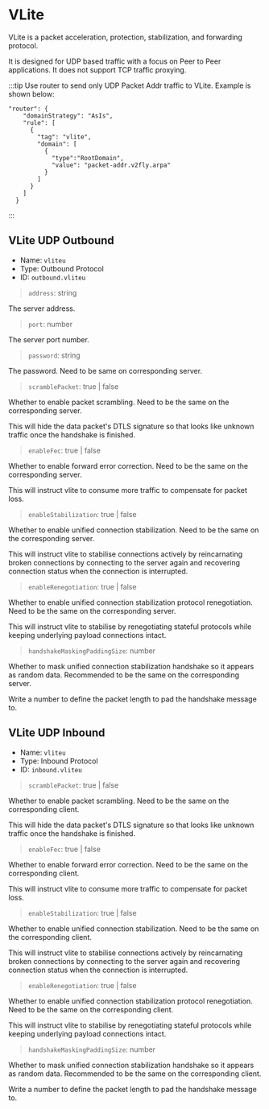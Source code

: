 # VLite

VLite is a packet acceleration, protection, stabilization, and forwarding protocol.

It is designed for UDP based traffic with a focus on Peer to Peer applications. It does not support TCP traffic proxying.

:::tip
Use router to send only UDP Packet Addr traffic to VLite. Example is shown below:
```
"router": {
    "domainStrategy": "AsIs",
    "rule": [
      {
        "tag": "vlite",
        "domain": [
          {
            "type":"RootDomain",
            "value": "packet-addr.v2fly.arpa"
          }
        ]
      }
    ]
  }
```
:::

## VLite UDP Outbound
* Name: `vliteu`
* Type: Outbound Protocol
* ID: `outbound.vliteu`

> `address`: string

The server address.

> `port`: number

The server port number.

> `password`: string

The password. Need to be same on corresponding server.

> `scramblePacket`: true | false

Whether to enable packet scrambling. Need to be the same on the corresponding server.

This will hide the data packet's DTLS signature so that looks like unknown traffic once the handshake is finished.

> `enableFec`: true | false

Whether to enable forward error correction. Need to be the same on the corresponding server.

This will instruct vlite to consume more traffic to compensate for packet loss.

> `enableStabilization`: true | false

Whether to enable unified connection stabilization. Need to be the same on the corresponding server.

This will instruct vlite to stabilise connections actively by reincarnating broken connections by connecting to the server again and recovering connection status when the connection is interrupted.

> `enableRenegotiation`: true | false

Whether to enable unified connection stabilization protocol renegotiation. Need to be the same on the corresponding server.

This will instruct vlite to stabilise by renegotiating stateful protocols while keeping underlying payload connections intact.

> `handshakeMaskingPaddingSize`: number

Whether to mask unified connection stabilization handshake so it appears as random data. Recommended to be the same on the corresponding server.

Write a number to define the packet length to pad the handshake message to.

## VLite UDP Inbound
* Name: `vliteu`
* Type: Inbound Protocol
* ID: `inbound.vliteu`


> `scramblePacket`: true | false

Whether to enable packet scrambling. Need to be the same on the corresponding client.

This will hide the data packet's DTLS signature so that looks like unknown traffic once the handshake is finished.

> `enableFec`: true | false

Whether to enable forward error correction. Need to be the same on the corresponding client.

This will instruct vlite to consume more traffic to compensate for packet loss.

> `enableStabilization`: true | false

Whether to enable unified connection stabilization. Need to be the same on the corresponding client.

This will instruct vlite to stabilise connections actively by reincarnating broken connections by connecting to the server again and recovering connection status when the connection is interrupted.

> `enableRenegotiation`: true | false

Whether to enable unified connection stabilization protocol renegotiation. Need to be the same on the corresponding client.

This will instruct vlite to stabilise by renegotiating stateful protocols while keeping underlying payload connections intact.

> `handshakeMaskingPaddingSize`: number

Whether to mask unified connection stabilization handshake so it appears as random data. Recommended to be the same on the corresponding client.

Write a number to define the packet length to pad the handshake message to.
